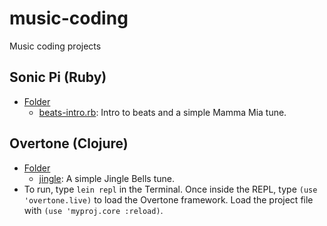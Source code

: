 # music-coding
Music coding projects

## Sonic Pi (Ruby)
* [Folder](https://github.com/jiinjeong/music-coding/tree/main/sonic-pi)
  * [beats-intro.rb](https://github.com/jiinjeong/music-coding/blob/main/sonic-pi/beats_intro.rb): Intro to beats and a simple Mamma Mia tune.

## Overtone (Clojure)
* [Folder](https://github.com/jiinjeong/music-coding/tree/main/overtone)
  * [jingle](https://github.com/jiinjeong/music-coding/tree/main/overtone/jingle): A simple Jingle Bells tune.
* To run, type `lein repl` in the Terminal. Once inside the REPL, type `(use 'overtone.live)` to load the Overtone framework. Load the project file with `(use 'myproj.core :reload)`.
